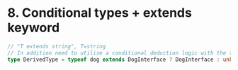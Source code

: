 # 8. Conditional types + extends keyword

```ts
// "T extends string", T=string
// In addition need to utilise a conditional deduction logic with the types (with ternary ? : -syntax).
type DerivedType = typeof dog extends DogInterface ? DogInterface : unknown;
```
